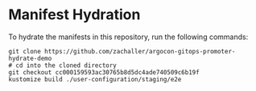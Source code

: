 # Manifest Hydration

To hydrate the manifests in this repository, run the following commands:

```shell
git clone https://github.com/zachaller/argocon-gitops-promoter-hydrate-demo
# cd into the cloned directory
git checkout cc000159593ac30765b8d5dc4ade740509c6b19f
kustomize build ./user-configuration/staging/e2e
```
